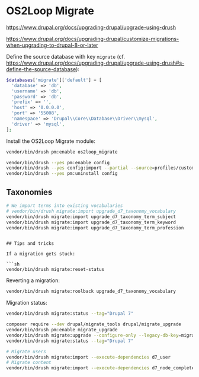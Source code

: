 # OS2Loop Migrate

<https://www.drupal.org/docs/upgrading-drupal/upgrade-using-drush>

<https://www.drupal.org/docs/upgrading-drupal/customize-migrations-when-upgrading-to-drupal-8-or-later>

Define the source database with key `migrate` (cf.
<https://www.drupal.org/docs/upgrading-drupal/upgrade-using-drush#s-define-the-source-database>):

```php
$databases['migrate']['default'] = [
  'database' => 'db',
  'username' => 'db',
  'password' => 'db',
  'prefix' => '',
  'host' => '0.0.0.0',
  'port' => '55008',
  'namespace' => 'Drupal\\Core\\Database\\Driver\\mysql',
  'driver' => 'mysql',
];
```

Install the OS2Loop Migrate module:

```sh
vendor/bin/drush pm:enable os2loop_migrate
```

```sh
vendor/bin/drush --yes pm:enable config
vendor/bin/drush --yes config:import --partial --source=profiles/custom/os2loop/modules/os2loop_migrate/config/install
vendor/bin/drush --yes pm:uninstall config
```

## Taxonomies

```sh
# We import terms into existing vocabularies
# vendor/bin/drush migrate:import upgrade_d7_taxonomy_vocabulary
vendor/bin/drush migrate:import upgrade_d7_taxonomy_term_subject
vendor/bin/drush migrate:import upgrade_d7_taxonomy_term_keyword
vendor/bin/drush migrate:import upgrade_d7_taxonomy_term_profession
```
```

## Tips and tricks

If a migration gets stuck:

```sh
vendor/bin/drush migrate:reset-status
```

Reverting a migration:

```sh
vendor/bin/drush migrate:roolback upgrade_d7_taxonomy_vocabulary
```

Migration status:

```sh
vendor/bin/drush migrate:status --tag="Drupal 7"
```

```sh
composer require --dev drupal/migrate_tools drupal/migrate_upgrade
vendor/bin/drush pm:enable migrate_upgrade
vendor/bin/drush migrate:upgrade --configure-only --legacy-db-key=migrate
vendor/bin/drush migrate:status --tag="Drupal 7"

# Migrate users
vendor/bin/drush migrate:import --execute-dependencies d7_user
# Migrate content
vendor/bin/drush migrate:import --execute-dependencies d7_node_complete:external_sources
```
